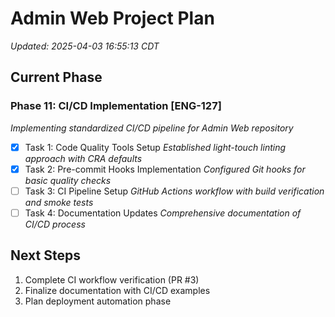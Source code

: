 # Admin Web Project Plan
_Updated: 2025-04-03 16:55:13 CDT_

## Current Phase
### Phase 11: CI/CD Implementation [ENG-127]
_Implementing standardized CI/CD pipeline for Admin Web repository_

- [x] Task 1: Code Quality Tools Setup
      _Established light-touch linting approach with CRA defaults_
- [x] Task 2: Pre-commit Hooks Implementation
      _Configured Git hooks for basic quality checks_
- [ ] Task 3: CI Pipeline Setup
      _GitHub Actions workflow with build verification and smoke tests_
- [ ] Task 4: Documentation Updates
      _Comprehensive documentation of CI/CD process_

## Next Steps
1. Complete CI workflow verification (PR #3)
2. Finalize documentation with CI/CD examples
3. Plan deployment automation phase 